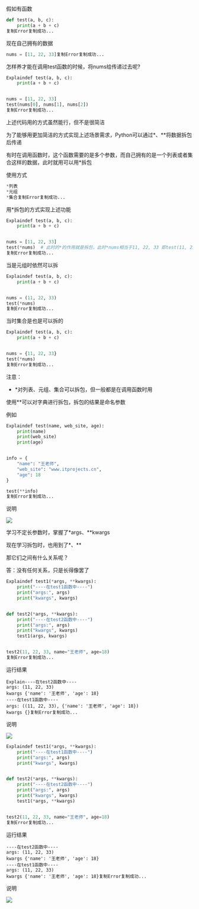 假如有函数

```python
def test(a, b, c):
    print(a + b + c)
复制Error复制成功...
```

现在自己拥有的数据

```python
nums = [11, 22, 33]复制Error复制成功...
```

怎样养才能在调用test函数的时候，将nums给传递过去呢?

```python
Explaindef test(a, b, c):
    print(a + b + c)


nums = [11, 22, 33]
test(nums[0], nums[1], nums[2])
复制Error复制成功...
```

上述代码用的方式虽然能行，但不是很简洁

为了能够用更加简洁的方式实现上述场景需求，Python可以通过*、**将数据拆包后传递

有时在调用函数时，这个函数需要的是多个参数，而自己拥有的是一个列表或者集合这样的数据，此时就用可以用*拆包

使用方式

```python
*列表
*元组
*集合复制Error复制成功...
```

用*拆包的方式实现上述功能

```python
Explaindef test(a, b, c):
    print(a + b + c)


nums = [11, 22, 33]
test(*nums)  # 此时的*的作用就是拆包，此时*nums相当于11, 22, 33 即test(11, 22, 33)
复制Error复制成功...
```

当是元组时依然可以拆

```python
Explaindef test(a, b, c):
    print(a + b + c)


nums = (11, 22, 33)
test(*nums)
复制Error复制成功...
```

当时集合是也是可以拆的

```python
Explaindef test(a, b, c):
    print(a + b + c)


nums = {11, 22, 33}
test(*nums)
复制Error复制成功...
```

注意：

- *对列表、元组、集合可以拆包，但一般都是在调用函数时用

使用**可以对字典进行拆包，拆包的结果是命名参数

例如

```python
Explaindef test(name, web_site, age):
    print(name)
    print(web_site)
    print(age)


info = {
    "name": "王老师",
    "web_site": "www.itprojects.cn",
    "age": 18
}

test(**info)
复制Error复制成功...
```

说明

![](D:/download/youdaonote-pull-master/data/Technology/Python/python重新学习/python3快速入门/images/WEBRESOURCEfbc7fadfc0d74b56b78876c6ea1a914estickPicture.png)

学习不定长参数时，掌握了*args、**kwargs

现在学习拆包时，也用到了*、**

那它们之间有什么关系呢？

答：没有任何关系，只是长得像罢了

```python
Explaindef test1(*args, **kwargs):
    print("----在test1函数中----")
    print("args:", args)
    print("kwargs", kwargs)


def test2(*args, **kwargs):
    print("----在test2函数中----")
    print("args:", args)
    print("kwargs", kwargs)
    test1(args, kwargs)


test2(11, 22, 33, name="王老师", age=18)
复制Error复制成功...
```

运行结果

```
Explain----在test2函数中----
args: (11, 22, 33)
kwargs {'name': '王老师', 'age': 18}
----在test1函数中----
args: ((11, 22, 33), {'name': '王老师', 'age': 18})
kwargs {}复制Error复制成功...
```

说明

![](D:/download/youdaonote-pull-master/data/Technology/Python/python重新学习/python3快速入门/images/WEBRESOURCE066d9f471fadd3f1412cdfbd77b6b581stickPicture.png)

```python
Explaindef test1(*args, **kwargs):
    print("----在test1函数中----")
    print("args:", args)
    print("kwargs", kwargs)


def test2(*args, **kwargs):
    print("----在test2函数中----")
    print("args:", args)
    print("kwargs", kwargs)
    test1(*args, **kwargs)


test2(11, 22, 33, name="王老师", age=18)
复制Error复制成功...
```

运行结果

```
----在test2函数中----
args: (11, 22, 33)
kwargs {'name': '王老师', 'age': 18}
----在test1函数中----
args: (11, 22, 33)
kwargs {'name': '王老师', 'age': 18}复制Error复制成功...
```

说明

![](D:/download/youdaonote-pull-master/data/Technology/Python/python重新学习/python3快速入门/images/WEBRESOURCE01706514929999截图.png)